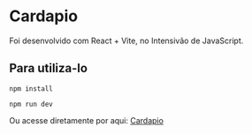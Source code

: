 # Cardapio

Foi desenvolvido com React + Vite, no Intensivão de JavaScript.

## Para utiliza-lo
```
npm install

npm run dev
```

Ou acesse diretamente por aqui:
[Cardapio](https://cardapio-hashtagprogramacao.vercel.app)
